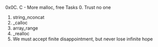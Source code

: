 0x0C. C - More malloc, free
Tasks
0. Trust no one
1. string_nconcat
2. _calloc
3. array_range
4. _realloc
5. We must accept finite disappointment, but never lose infinite hope

